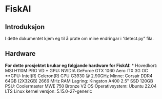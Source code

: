 <h1>FiskAI</h1>
<h2>Introduksjon</h2>
<p>I dette dokumentet kjem eg til å prate om mine endringar i “detect.py” fila.</p>
<h2>Hardware</h2>
<strong>For dette prosjektet brukar eg følgjande hardware for FiskAI: </strong>
* Hovedkort: MSI H110M PRO VD
* GPU: NVIDIA GeForce GTX 1060 Aero ITX 3G OC
**CPU: Intel(R) Celeron(R) CPU G3930 @ 2.90GHz
Minne: Corsair DDR4 64GB (2X32GB) 2666 MHz RAM
Lagring: Kingston A400 2.5" SSD 120GB
PSU: Coolermaster MWE 750 Bronze V2
OS
Operativsystem: Ubuntu 22.04 LTS
Linux kernel versjon: 5.15.0-27-generic
